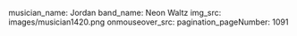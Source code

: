 musician_name: Jordan
band_name: Neon Waltz
img_src: images/musician1420.png
onmouseover_src: 
pagination_pageNumber: 1091